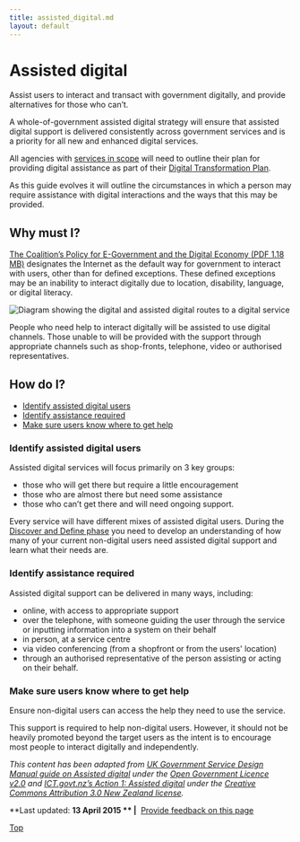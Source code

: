 ```yaml
---
title: assisted_digital.md
layout: default
---
```

Assisted digital
================

Assist users to interact and transact with government digitally, and provide alternatives for those who can’t.

A whole-of-government assisted digital strategy will ensure that assisted digital support is delivered consistently across government services and is a priority for all new and enhanced digital services.

All agencies with [services in scope](../../node/scope_of_the_digital_service_standard.md) will need to outline their plan for providing digital assistance as part of their [Digital Transformation Plan](../../node/digital_transformation_plan.md).

As this guide evolves it will outline the circumstances in which a person may require assistance with digital interactions and the ways that this may be provided.

Why must I?
-----------

[The Coalition’s Policy for E-Government and the Digital Economy (PDF 1.18 MB)](http://lpaweb-static.s3.amazonaws.com/Coalition%27s%20Policy%20for%20E-Government%20and%20the%20Digital%20Economy.pdf "Exiting DTO website") designates the Internet as the default way for government to interact with users, other than for defined exceptions. These defined exceptions may be an inability to interact digitally due to location, disability, language, or digital literacy.

![Diagram showing the digital and assisted digital routes to a digital service](../../sites/g/files/net466/f/styles/large/public/assist_dig_0.png%3Fitok=-dy2ORDw "diagram showing that most users can access digital services but some users will need assistance")

People who need help to interact digitally will be assisted to use digital channels. Those unable to will be provided with the support through appropriate channels such as shop-fronts, telephone, video or authorised representatives.

How do I?
---------

-   [Identify assisted digital users](../../node/assisted_digital.md#identifyAD)
-   [Identify assistance required](../../node/assisted_digital.md#identifyAR)
-   [Make sure users know where to get help](../../node/assisted_digital.md#makesureusers)

### Identify assisted digital users

Assisted digital services will focus primarily on 3 key groups:

-   those who will get there but require a little encouragement
-   those who are almost there but need some assistance
-   those who can’t get there and will need ongoing support.

Every service will have different mixes of assisted digital users. During the [Discover and Define phase](../../node/service_design_process.md#discoverdefine) you need to develop an understanding of how many of your current non-digital users need assisted digital support and learn what their needs are.

### Identify assistance required

Assisted digital support can be delivered in many ways, including:

-   online, with access to appropriate support
-   over the telephone, with someone guiding the user through the service or inputting information into a system on their behalf
-   in person, at a service centre
-   via video conferencing (from a shopfront or from the users' location)
-   through an authorised representative of the person assisting or acting on their behalf.

### Make sure users know where to get help

Ensure non-digital users can access the help they need to use the service.

This support is required to help non-digital users. However, it should not be heavily promoted beyond the target users as the intent is to encourage most people to interact digitally and independently. 

*This content has been adapted from ​[UK Government Service Design Manual guide on Assisted digital](https://www.gov.uk/service-manual/assisted-digital/digital_service_standard.md) under the [Open Government Licence v2.0](http://www.nationalarchives.gov.uk/doc/open-government-licence/version/2/) and ​[ICT.govt.nz’s Action 1: Assisted digital](https://ict.govt.nz/programmes-and-initiatives/digital-transformation/result-10/action-01/) under the [Creative Commons Attribution 3.0 New Zealand license](http://creativecommons.org/licenses/by/3.0/nz/).*

**Last updated: **13 April 2015 ** |**  [Provide feedback on this page](../../feedback%3Furl_from=AssistedDigital.html)

[Top](../../node/assisted_digital.md#)

